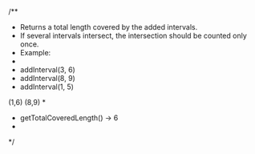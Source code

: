 /**
  * Returns a total length covered by the added intervals.
  * If several intervals intersect, the intersection should be counted only once.
  * Example:
  *
  * addInterval(3, 6)
  * addInterval(8, 9)
  * addInterval(1, 5)
  
  (1,6)
  (8,9)
  *
  * getTotalCoveredLength() -> 6
  *
  */
